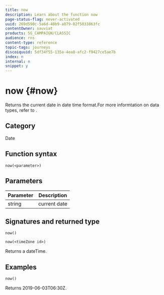 ```yaml
---
title: now
description: Learn about the function now
page-status-flag: never-activated
uuid: 269d590c-5a6d-40b9-a879-02f5033863fc
contentOwner: sauviat
products: SG_CAMPAIGN/CLASSIC
audience: rns
content-type: reference
topic-tags: journeys
discoiquuid: 5df34f55-135a-4ea8-afc2-f9427ce5ae7b
index: n
internal: n
snippet: y
---
```


# now {#now}

Returns the current date in date time format.For more informtation on data types, refer to [](../expression/expressionconstants.md).

## Category

Date

## Function syntax

`now(<parameter>)`

## Parameters

|Parameter|Description|
|--- |--- |
|string|current date|

## Signatures and returned type

`now()`

`now(<timeZone id>)`

Returns a dateTime.

## Examples

`now()`

Returns 2019-06-03T06:30Z.
